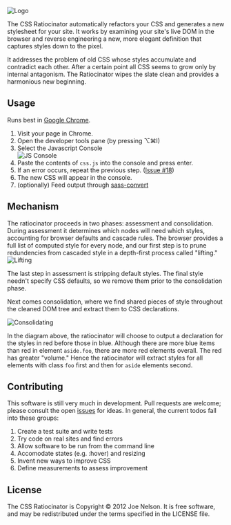 ![Logo](css-ratiocinator/raw/master/illustration/githubheader.png "Logo")

The CSS Ratiocinator automatically refactors your CSS and generates a
new stylesheet for your site. It works by examining your site's live DOM
in the browser and reverse engineering a new, more elegant definition
that captures styles down to the pixel.

It addresses the problem of old CSS whose styles accumulate and
contradict each other. After a certain point all CSS seems to grow only
by internal antagonism. The Ratiocinator wipes the slate clean and
provides a harmonious new beginning.

## Usage

Runs best in [Google Chrome](//www.google.com/chrome).

1. Visit your page in Chrome.
1. Open the developer tools pane (by pressing ⌥⌘I)
1. Select the Javascript Console<br/>![JS Console](css-ratiocinator/raw/master/illustration/console.png "JS Console")
1. Paste the contents of `css.js` into the console and press enter.
1. If an error occurs, repeat the previous step. ([Issue #18](https://github.com/begriffs/css-ratiocinator/issues/18))
1. The new CSS will appear in the console.
1. (optionally) Feed output through [sass-convert](http://blog.derekperez.com/post/816063805/move-you-existing-stylebase-over-to-sass-or-scss)

## Mechanism

The ratiocinator proceeds in two phases: assessment and consolidation.
During assessment it determines which nodes will need which styles,
accounting for browser defaults and cascade rules. The browser provides
a full list of computed style for every node, and our first step is to
prune redundencies from cascaded style in a depth-first process called
"lifting." ![Lifting](css-ratiocinator/raw/master/illustration/lift.png "Lifting")

The last step in assessment is stripping default styles. The final
style needn't specify CSS defaults, so we remove them prior to the
consolidation phase.

Next comes consolidation, where we find shared pieces of style
throughout the cleaned DOM tree and extract them to CSS declarations.

![Consolidating](css-ratiocinator/raw/master/illustration/consolidate.png "Consolidating")

In the diagram above, the ratiocinator will choose to output a
declaration for the styles in red before those in blue. Although there
are more blue items than red in element `aside.foo`, there are more red
elements overall. The red has greater "volume." Hence the ratiocinator
will extract styles for all elements with class `foo` first and then for
`aside` elements second.

## Contributing

This software is still very much in development. Pull requests are
welcome; please consult the open [issues](css-ratiocinator/issues) for
ideas. In general, the current todos fall into these groups:

1. Create a test suite and write tests
1. Try code on real sites and find errors
1. Allow software to be run from the command line
1. Accomodate states (e.g. :hover) and resizing
1. Invent new ways to improve CSS
1. Define measurements to assess improvement

## License

The CSS Ratiocinator is Copyright © 2012 Joe Nelson. It is free
software, and may be redistributed under the terms specified in the
LICENSE file.
